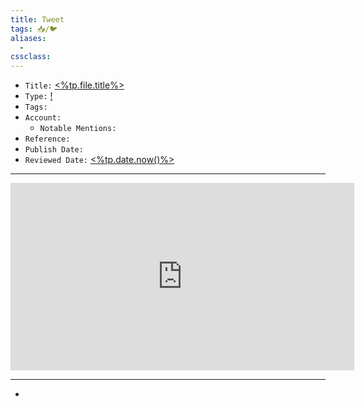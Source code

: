 ```yaml
---
title: Tweet
tags: 📥/🐦️
aliases: 
  - 
cssclass: 
---
```


- `Title:` [<%tp.file.title%>](None)
- `Type:` [!](None)
- `Tags:` 
- `Account:` 
	- `Notable Mentions:`
- `Reference:` 
- `Publish Date:` 
- `Reviewed Date:` [<%tp.date.now()%>](None)

---

<center><iframe border=0 frameborder=0 height=300 width=550 src="https://twitframe.com/show?url="></iframe></center>

---

- 